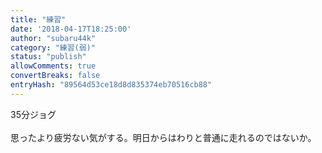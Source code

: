 ```yaml
---
title: "練習"
date: '2018-04-17T18:25:00'
author: "subaru44k"
category: "練習(弱)"
status: "publish"
allowComments: true
convertBreaks: false
entryHash: "89564d53ce18d8d835374eb70516cb88"
---
```

35分ジョグ<br>
<br>
思ったより疲労ない気がする。明日からはわりと普通に走れるのではないか。
